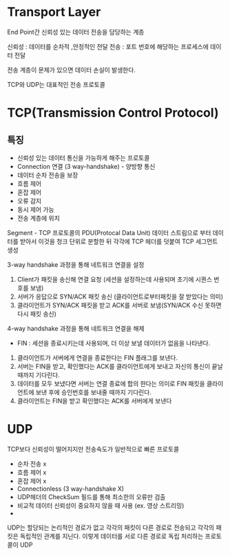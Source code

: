 # Transport Layer
End Point간 신뢰성 있는 데이터 전송을 담당하는 계층

신뢰성 : 데이터를 순차적 ,안정적인 전달
전송 : 포트 번호에 해당하는 프로세스에 데이터 전달

전송 계층이 문제가 있으면 데이터 손실이 발생한다.

TCP와 UDP는 대표적인 전송 프로토콜

# TCP(Transmission Control Protocol)

## 특징
- 신뢰성 있는 데이터 통신을 가능하게 해주는 프로토콜
- Connection 연결 (3 way-handshake) - 양방향 통신
- 데이터 순차 전송을 보장
- 흐름 제어
- 혼잡 제어
- 오류 감지
- 동시 제어 가능
- 전송 계층에 위치

Segment - TCP 프로토콜의 PDU(Protocal Data Unit)
데이터 스트림으로 부터 데이터를 받아서 이것을 청크 단위로 분할한 뒤 각각에 TCP 헤더를 덧붙여 TCP 세그먼트 생성

3-way handshake 과정을 통해 네트워크 연결을 설정
 
1. Client가 패킷을 송신해 연결 요청 (세션을 설정하는데 사용되며 초기에 시퀀스 번호를 보냄)
2. 서버가 응답으로 SYN/ACK 패킷 송신 (클라이언트로부터패킷을 잘 받았다는 의미)
3. 클라이언트가 SYN/ACK 패킷을 받고 ACK를 서버로 보냄(SYN/ACK 수신 못하면 다시 패킷 송신)

4-way handshake 과정을 통해 네트워크 연결을 해제
- FIN : 세션을 종료시키는데 사용되며, 더 이상 보낼 데이터가 없음을 나타낸다.
1. 클라이언트가 서버에게 연결을 종료한다는 FIN 플래그를 보낸다.
2. 서버는 FIN을 받고, 확인했다는 ACK를 클라이언트에게 보내고 자신의 통신이 끝날 때까지 기다린다.
3. 데이터를 모두 보냈다면 서버는 연결 종료에 합의 한다는 의미로 FIN 패킷을 클라이언트에 보낸 후에 승인번호를 보내줄 때까지 기다린다.
4. 클라이언트는 FIN을 받고 확인했다는 ACK를 서버에게 보낸다


# UDP
TCP보다 신뢰성이 떨어지지만 전송속도가 일반적으로 빠른 프로토콜
- 순차 전송 x
- 흐름 제어 x
- 혼잡 제어 x
- Connectionless (3 way-handshake X) 
- UDP헤더의 CheckSum 필드를 통해 최소한의 오류만 검출
- 비교적 데이터 신뢰성이 중요하지 않을 때 사용 (ex. 영상 스트리밍)
- 
UDP는 할당되는 논리적인 경로가 없고 각각의 패킷이 다른 경로로 전송되고 각각의 패킷은 독립적인 관계를 지닌다.
이렇게 데이터를 서로 다른 경로로 독립 처리하는 프로토콜이 UDP
